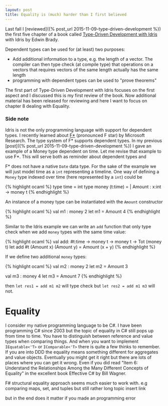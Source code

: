 ```yaml
---
layout: post
title: Equality is (much) harder than I first believed
---
```


Last fall I [reviewed]({% post_url 2015-11-09-type-driven-development %}) the first five chapter of a book called [Type-Driven Development with Idris](https://www.manning.com/books/type-driven-development-with-idris) with Idris by Edwin Brady.

Dependent types can be used for (at least) two purposes:

  * Add additional information to a type, e.g. the length of a vector. The compiler can then type check (at compile type) that operations on a vectors that requires vectors of the same length actually has the same length
  * programming with dependent types can be used to "prove theorems"

The first part of Type-Driven Development with Idris focuses on the first aspect and I discussed this is my first review of the book. Now additional material has been released for reviewing and here I want to focus on chapter 8 dealing with Equality.

### Side note
Idris is not the only programming language with support for dependent types. I recently learned about [F\*](https://www.fstar-lang.org/) (pronounced F star) by Microsoft Research. The type system of F* supports dependent types. In my previous [post]({% post_url 2015-11-09-type-driven-development %}) I gave an example of a Money type dependent on time. Let me revise that example to use F*. This will serve both as reminder about dependent types and

F\* does not have a native `Date` data type. For the sake of the example we will just model time as a `int` representing a timeline. One way of defining a `Money` type indexed over time (here represented by a `int`) could be

{% highlight ocaml %}
type time = int
type money (t:time) =
  | Amount : x:int -> money t
{% endhighlight %}

An instance of a money type can be instantiated with the `Amount` constructor

{% highlight ocaml %}
val m1 : money 2
let m1 = Amount 4
{% endhighlight %}

Similar to the Idris example we can write an `add` function that only type check when we add `money` types with the same time value:

{% highlight ocaml %}
val add: #t:time -> money t -> money t -> Tot (money t)
let add #t (Amount x) (Amount y) = Amount (x + y)
{% endhighlight %}

If we define two additional `money` types:

{% highlight ocaml %}
val m2 : money 2
let m2 = Amount 3

val m3 : money 4
let m3 = Amount 7
{% endhighlight %}

then `let res1 = add m1 m2` will type check but `let res2 = add m1 m3` will not.

# Equality
I consider my native programming language to be C#. I have been programming C# since 2003 but the topic of equality in C# still pops up from time to time. You have to distinguish between reference and value types when comparing things. And when you want to implement `IEquatable<'T>` or `IComparable<'T>` there is quite a few thinks to remember. If you are into DDD the equality means something different for aggregates and value objects. Eventually you might get it right but there are lots of places where you can get it wrong. Even if you did read "Item 6: Understand the Relationships Among the Many Different Concepts of Equality" in the excellent book Effective C# by Bill Wagner.

F# structural equality approach seems much easier to work with. e.g comparing maps, set, and tuples
but still rather long topic insert link

but in the end does it matter if you made an programming error
